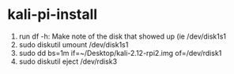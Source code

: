 # kali-pi-install

1) run df -h:  Make note of the disk that showed up (ie /dev/disk1s1
2) sudo diskutil umount /dev/disk1s1
3) sudo dd bs=1m if=~/Desktop/kali-2.12-rpi2.img of=/dev/rdisk1
4) sudo diskutil eject /dev/rdisk3
